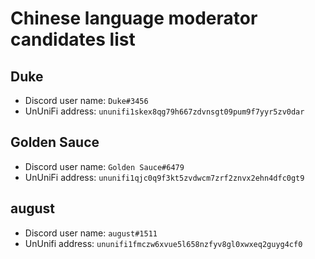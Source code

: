 # Chinese language moderator candidates list

## Duke

- Discord user name: `Duke#3456`
- UnUniFi address: `ununifi1skex8qg79h667zdvnsgt09pum9f7yyr5zv0dar`

## Golden Sauce

- Discord user name: `Golden Sauce#6479`
- UnUniFi address: `ununifi1qjc0q9f3kt5zvdwcm7zrf2znvx2ehn4dfc0gt9`

## august
- Discord user name: `august#1511`
- UnUnifi address: `ununifi1fmczw6xvue5l658nzfyv8gl0xwxeq2guyg4cf0`
